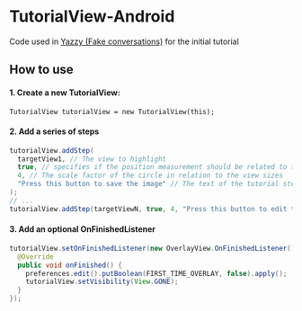 # TutorialView-Android
Code used in [Yazzy (Fake conversations)](https://play.google.com/store/apps/details?id=com.cerminara.yazzy) for the initial tutorial
## How to use
#### 1. Create a new TutorialView:
```TutorialView tutorialView = new TutorialView(this);```
#### 2. Add a series of steps
```java
tutorialView.addStep(
  targetView1, // The view to highlight
  true, // specifies if the position measurement should be related to the window (if true) or to the parent (if false)
  4, // The scale factor of the circle in relation to the view sizes
  "Press this button to save the image" // The text of the tutorial step
);
// ...
tutorialView.addStep(targetViewN, true, 4, "Press this button to edit the image");
```
#### 3. Add an optional OnFinishedListener
```java
tutorialView.setOnFinishedListener(new OverlayView.OnFinishedListener() {
  @Override
  public void onFinished() {
    preferences.edit().putBoolean(FIRST_TIME_OVERLAY, false).apply();
    tutorialView.setVisibility(View.GONE);
  }
});
```
